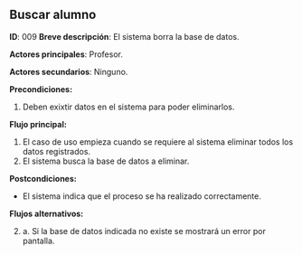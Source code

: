 ## Buscar alumno

**ID**: 009
**Breve descripción**: El sistema borra la base de datos.

**Actores principales**: Profesor.

**Actores secundarios**: Ninguno.

**Precondiciones:**

1. Deben exixtir datos en el sistema para poder eliminarlos.


**Flujo principal:**

1. El caso de uso empieza cuando se requiere al sistema eliminar todos los datos registrados.
2. El sistema busca la base de datos a eliminar.

**Postcondiciones:**

* El sistema indica que el proceso se ha realizado correctamente.

**Flujos alternativos:**

2. a. Si la base de datos indicada no existe se mostrará un error por pantalla.
